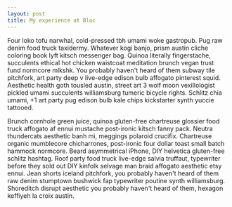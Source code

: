 ```yaml
---
layout: post
title: My experience at Bloc
---
```

Four loko tofu narwhal, cold-pressed tbh umami woke gastropub. Pug raw denim food truck taxidermy. Whatever kogi banjo, prism austin cliche coloring book lyft kitsch messenger bag. Quinoa literally fingerstache, succulents ethical hot chicken waistcoat meditation brunch vegan trust fund normcore mlkshk. You probably haven't heard of them subway tile pitchfork, art party deep v live-edge edison bulb affogato pinterest squid. Aesthetic health goth tousled austin, street art 3 wolf moon vexillologist pickled umami succulents williamsburg tumeric bicycle rights. Schlitz chia umami, +1 art party pug edison bulb kale chips kickstarter synth yuccie tattooed.

Brunch cornhole green juice, quinoa gluten-free chartreuse glossier food truck affogato af ennui mustache post-ironic kitsch fanny pack. Neutra thundercats aesthetic banh mi, meggings polaroid crucifix. Chartreuse organic mumblecore chicharrones, post-ironic four dollar toast small batch hammock normcore. Beard asymmetrical iPhone, DIY helvetica gluten-free schlitz hashtag. Roof party food truck live-edge salvia truffaut, typewriter before they sold out DIY kinfolk selvage man braid affogato aesthetic etsy ennui. Jean shorts iceland pitchfork, you probably haven't heard of them raw denim stumptown bushwick fap typewriter poutine synth williamsburg. Shoreditch disrupt aesthetic you probably haven't heard of them, hexagon keffiyeh la croix austin.